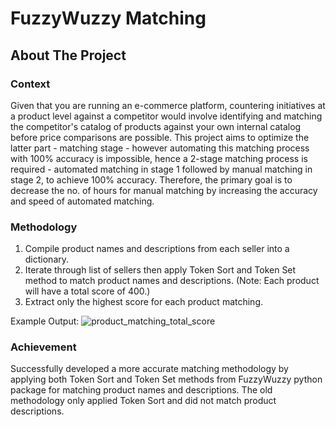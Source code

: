# FuzzyWuzzy Matching

## About The Project

### Context
Given that you are running an e-commerce platform, countering initiatives at a product level against a competitor would involve identifying and matching the competitor's catalog of products against your own internal catalog before price comparisons are possible. This project aims to optimize the latter part - matching stage - however automating this matching process with 100% accuracy is impossible, hence a 2-stage matching process is required - automated matching in stage 1 followed by manual matching in stage 2, to achieve 100% accuracy. Therefore, the primary goal is to decrease the no. of hours for manual matching by increasing the accuracy and speed of automated matching.

### Methodology
1. Compile product names and descriptions from each seller into a dictionary.
2. Iterate through list of sellers then apply Token Sort and Token Set method to match product names and descriptions. (Note: Each product will have a total score of 400.)
3. Extract only the highest score for each product matching.

Example Output:
![product_matching_total_score](https://user-images.githubusercontent.com/24253921/131312205-81bcd547-a2f6-4173-a44a-febf9dd89847.jpg)

### Achievement
Successfully developed a more accurate matching methodology by applying both Token Sort and Token Set methods from FuzzyWuzzy python package for matching product names and descriptions. The old methodology only applied Token Sort and did not match product descriptions.
